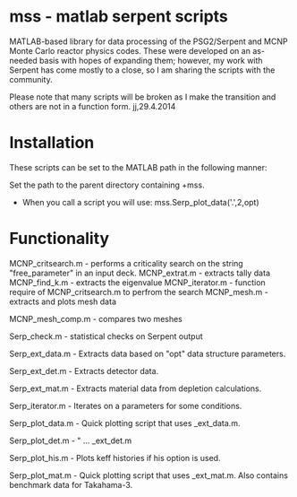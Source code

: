 mss - matlab serpent scripts
========

MATLAB-based library for data processing of the PSG2/Serpent and MCNP Monte Carlo reactor physics codes.  These
were developed on an as-needed basis with hopes of expanding them; however, my work with Serpent has come mostly
to a close, so I am sharing the scripts with the community.

Please note that many scripts will be broken as I make the transition and others are not in a function form.   jj,29.4.2014

Installation
========

These scripts can be set to the MATLAB path in the following manner:

Set the path to the parent directory containing +mss.

   - When you call a script you will use: mss.Serp_plot_data('.',2,opt)
   

Functionality
========

MCNP_critsearch.m - performs a criticality search on the string "free_parameter" in an input deck.
MCNP_extrat.m     - extracts tally data
MCNP_find_k.m     - extracts the eigenvalue
MCNP_iterator.m   - function require of MCNP_critsearch.m to perfrom the search
MCNP_mesh.m       - extracts and plots mesh data

MCNP_mesh_comp.m  - compares two meshes

Serp_check.m      - statistical checks on Serpent output

Serp_ext_data.m   - Extracts data based on "opt" data structure parameters.

Serp_ext_det.m    - Extracts detector data.

Serp_ext_mat.m    - Extracts material data from depletion calculations.

Serp_iterator.m   - Iterates on a parameters for some conditions.

Serp_plot_data.m  - Quick plotting script that uses _ext_data.m.

Serp_plot_det.m   - " ... _ext_det.m

Serp_plot_his.m   - Plots keff histories if his option is used.

Serp_plot_mat.m   - Quick plotting script that uses _ext_mat.m.  Also contains benchmark data for Takahama-3.
